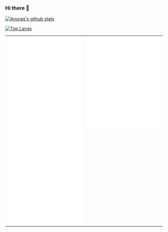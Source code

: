 ### Hi there 👋

[![Anurag's github stats](https://github-readme-stats.vercel.app/api?username=loamen&count_private=true&show_icons=true&include_all_commits=true)](https://github.com/anuraghazra/github-readme-stats)

[![Top Langs](https://github-readme-stats.vercel.app/api/top-langs/?username=loamen)](https://github.com/anuraghazra/github-readme-stats)

<table border="0" frame="void">
    <tr>
        <td valign="top" width="50%">
                <img src="./general.svg" alt="general" width="100%">
                <img src="./stargazers.svg" alt="stargazers" width="100%">
        </td>
        <td valign="top" width="50%">
                <img src="./languages_activity.svg" alt="languages_activity" width="100%">
                <img src="./coding_habits_and_activity.svg" alt="coding_habits_and_activity" width="100%">
                <img src="./achievements.svg" alt="achievements" width="100%">
        </td>
    </tr>
</table>
<!--
**loamen/loamen** is a ✨ _special_ ✨ repository because its `README.md` (this file) appears on your GitHub profile.

Here are some ideas to get you started:

- 🔭 I’m currently working on ...
- 🌱 I’m currently learning ...
- 👯 I’m looking to collaborate on ...
- 🤔 I’m looking for help with ...
- 💬 Ask me about ...
- 📫 How to reach me: ...
- 😄 Pronouns: ...
- ⚡ Fun fact: ...
-->

